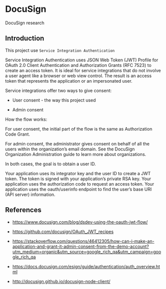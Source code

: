 # DocuSign

DocuSign research

## Introduction

This project use `Service Integration Authentication`

Service Integration Authentication uses JSON Web Token (JWT) Profile for OAuth 2.0 Client Authentication and Authorization Grants (RFC 7523) to create an access token. It is ideal for service integrations that do not involve a user agent like a browser or web view control. The result is an access token that represents the application or an impersonated user.

Service integrations offer two ways to give consent:

* User consent - the way this project used

* Admin consent

How the flow works:

For user consent, the initial part of the flow is the same as Authorization Code Grant.

For admin consent, the administrator gives consent on behalf of all the users within the organization’s email domain. See the DocuSign Organization Administration guide to learn more about organizations.

In both cases, the goal is to obtain a user ID.

Your application uses its integrator key and the user ID to create a JWT token. The token is signed with your application’s private RSA key.
Your application uses the authorization code to request an access token.
Your application uses the oauth/userinfo endpoint to find the user’s base URI (API server) information.

## References

* https://www.docusign.com/blog/dsdev-using-the-oauth-jwt-flow/

* https://github.com/docusign/OAuth_JWT_recipes

* https://stackoverflow.com/questions/46412305/how-can-i-make-an-application-and-grant-it-admin-consent-from-the-demo-account?utm_medium=organic&utm_source=google_rich_qa&utm_campaign=google_rich_qa

* https://docs.docusign.com/esign/guide/authentication/auth_overview.html

* http://docusign.github.io/docusign-node-client/
